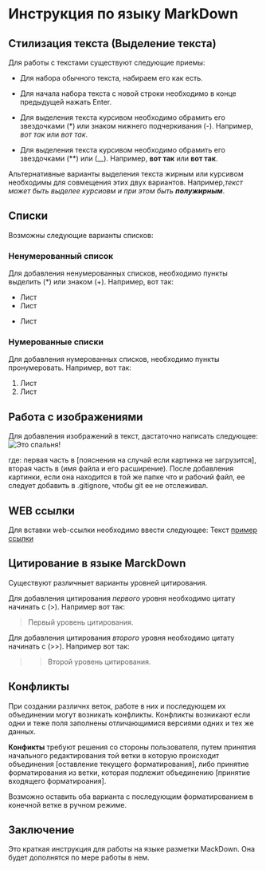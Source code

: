# Инструкция по языку MarkDown

## Стилизация текста (Выделение текста)

Для работы с текстами существуют следующие приемы:

* Для набора обычного текста, набираем его как есть.

* Для начала набора текста с новой строки необходимо в конце предыдущей нажать Enter.

* Для выделения текста курсивом необходимо обрамить его звездочками (*) или знаком нижнего подчеркивания (-). Например, *вот так* или _вот так_.

* Для выделения текста курсивом необходимо обрамить его звездочками (**) или (__). Например, **вот так** или __вот так__.

Альтернативные варианты выделения текста жирным или курсивом необходимы для совмещения этих двух вариантов. Например,_текст может быть выделее курсиовм и при этом быть **полужирным**_.

## Списки

Возможны следующие варианты списков:

### Ненумерованный список

Для добавления ненумерованных списков, необходимо пункты выделить (*) или знаком (+). Например, вот так:

* Лист
* Лист
+ Лист

### Нумерованные списки

Для добавления нумерованных списков, необходимо пункты пронумеровать. Например, вот так:

1. Лист
2. Лист

## Работа с изображениями

Для добавления изображений в текст, дастаточно написать следующее:
![Это спальня!](badroom.png)

где: первая часть в [пояснения на случай если картинка не загрузится], вторая часть в (имя файла и его расширение). После добавления картинки, если она находится в той же папке что и рабочий файл, ее следует добавить в .gitignore, чтобы git ее не отслеживал.

## WEB ссылки

Для вставки web-ссылки необходимо ввести следующее: Текст [пример ссылки]("http.example.com "Всплывающая подсказка")

## Цитирование в языке MarckDown

Существуют различныет варианты уровней цитирования.

Для добавления цитирования *первого* уровня необходимо цитату начинать с (>). Например вот так:
> Первый уровень цитирования.

Для добавления цитирования *второго* уровня необходимо цитату начинать с (>>). Например вот так:
>> Второй уровень цитирования.

## Конфликты

При создании различнх веток, работе в них и последующем их объединении могут возникать конфликты. Конфликты возникают если одни и теже поля заполнены отличающимися версиями одних и тех же данных. 

**Конфикты** требуют решения со стороны пользователя, путем принятия начального редактирования той ветки в которую происходит объединения [оставление текущего форматирования], либо принятие форматирования из ветки, которая подлежит объединению [принятие входящего форматироания]. 

Возможно оставить оба варианта с последующим форматированием в конечной ветке в ручном режиме.

## Заключение

Это краткая инструкция для работы на языке разметки MackDown. Она будет дополнятся по мере работы в нем.